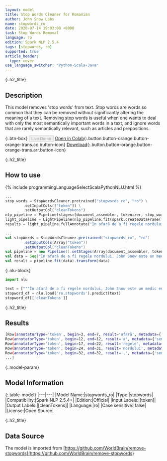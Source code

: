 ```yaml
---
layout: model
title: Stop Words Cleaner for Romanian
author: John Snow Labs
name: stopwords_ro
date: 2020-07-14 19:03:00 +0800
task: Stop Words Removal
language: ro
edition: Spark NLP 2.5.4
tags: [stopwords, ro]
supported: true
article_header:
  type: cover
use_language_switcher: "Python-Scala-Java"
---
```


{:.h2_title}
## Description
This model removes 'stop words' from text. Stop words are words so common that they can be removed without significantly altering the meaning of a text. Removing stop words is useful when one wants to deal with only the most semantically important words in a text, and ignore words that are rarely semantically relevant, such as articles and prepositions.

{:.btn-box}
<button class="button button-orange" disabled>Live Demo</button>
[Open in Colab](https://colab.research.google.com/github/JohnSnowLabs/spark-nlp-workshop/blob/b2eb08610dd49d5b15077cc499a94b4ec1e8b861/jupyter/annotation/english/stop-words/StopWordsCleaner.ipynb){:.button.button-orange.button-orange-trans.co.button-icon}
[Download](https://s3.amazonaws.com/auxdata.johnsnowlabs.com/public/models/stopwords_ro_ro_2.5.4_2.4_1594742441548.zip){:.button.button-orange.button-orange-trans.arr.button-icon}

{:.h2_title}
## How to use

<div class="tabs-box" markdown="1">

{% include programmingLanguageSelectScalaPythonNLU.html %}

```python
...
stop_words = StopWordsCleaner.pretrained("stopwords_ro", "ro") \
        .setInputCols(["token"]) \
        .setOutputCol("cleanTokens")
nlp_pipeline = Pipeline(stages=[document_assembler, tokenizer, stop_words])
light_pipeline = LightPipeline(nlp_pipeline.fit(spark.createDataFrame([['']]).toDF("text")))
results = light_pipeline.fullAnnotate("În afară de a fi regele nordului, John Snow este un medic englez și un lider în dezvoltarea anesteziei și igienei medicale.")
```

```scala
...
val stopWords = StopWordsCleaner.pretrained("stopwords_ro", "ro")
        .setInputCols(Array("token"))
        .setOutputCol("cleanTokens")
val pipeline = new Pipeline().setStages(Array(document_assembler, tokenizer, stopWords))
val data = Seq("În afară de a fi regele nordului, John Snow este un medic englez și un lider în dezvoltarea anesteziei și igienei medicale.").toDF("text")
val result = pipeline.fit(data).transform(data)
```

{:.nlu-block}
```python
import nlu

text = ["""În afară de a fi regele nordului, John Snow este un medic englez și un lider în dezvoltarea anesteziei și igienei medicale."""]
stopword_df = nlu.load('ro.stopwords').predict(text)
stopword_df[['cleanTokens']]
```

</div>

{:.h2_title}
## Results

```bash
[Row(annotatorType='token', begin=3, end=7, result='afară', metadata={'sentence': '0'}),
Row(annotatorType='token', begin=12, end=12, result='a', metadata={'sentence': '0'}),
Row(annotatorType='token', begin=17, end=22, result='regele', metadata={'sentence': '0'}),
Row(annotatorType='token', begin=24, end=31, result='nordului', metadata={'sentence': '0'}),
Row(annotatorType='token', begin=32, end=32, result=',', metadata={'sentence': '0'}),
...]
```

{:.model-param}
## Model Information

{:.table-model}
|---|---|
|Model Name:|stopwords_ro|
|Type:|stopwords|
|Compatibility:|Spark NLP 2.5.4+|
|Edition:|Official|
|Input Labels:|[token]|
|Output Labels:|[cleanTokens]|
|Language:|ro|
|Case sensitive:|false|
|License:|Open Source|

{:.h2_title}
## Data Source
The model is imported from [https://github.com/WorldBrain/remove-stopwords](https://github.com/WorldBrain/remove-stopwords)